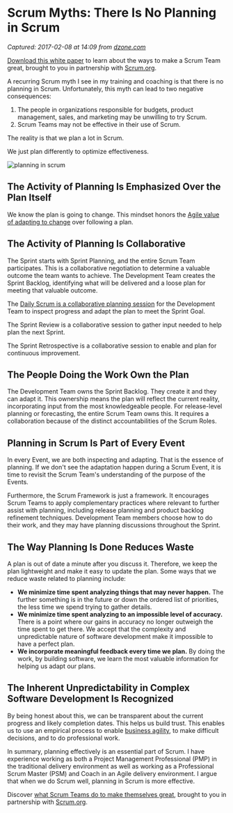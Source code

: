 # Scrum Myths: There Is No Planning in Scrum

_Captured: 2017-02-08 at 14:09 from [dzone.com](https://dzone.com/articles/scrum-myths-there-is-no-planning-in-scrum?edition=154263&utm_source=Weekly%20Digest&utm_source=Weekly%20Digest&utm_medium=email&utm_medium=email&utm_campaign=wd%202017-02-08&utm_campaign=wd%202017-02-08)_

[Download this white paper](https://dzone.com/go?i=150025&u=https%3A%2F%2Fwww.scrum.org%2FAbout%2FAll-Articles%2FarticleType%2FArticleView%2FarticleId%2F1029%2FCharacteristics-of-a-Great-Scrum-Team%3Futm_source%3DDZone%26utm_medium%3DArticle%26utm_campaign%3DGreatScrumTeam) to learn about the ways to make a Scrum Team great, brought to you in partnership with [Scrum.org](https://dzone.com/go?i=150025&u=https%3A%2F%2Fwww.scrum.org%2FAbout%2FAll-Articles%2FarticleType%2FArticleView%2FarticleId%2F1029%2FCharacteristics-of-a-Great-Scrum-Team%3Futm_source%3DDZone%26utm_medium%3DArticle%26utm_campaign%3DGreatScrumTeam).

A recurring Scrum myth I see in my training and coaching is that there is no planning in Scrum. Unfortunately, this myth can lead to two negative consequences:

  1. The people in organizations responsible for budgets, product management, sales, and marketing may be unwilling to try Scrum.
  2. Scrum Teams may not be effective in their use of Scrum.

The reality is that we plan a lot in Scrum.

We just plan differently to optimize effectiveness.

![planning in scrum](https://s3.amazonaws.com/scrumorg-blog/wp-content/uploads/2017/01/27222454/wild-and-precious-life.png)

## The Activity of Planning Is Emphasized Over the Plan Itself

We know the plan is going to change. This mindset honors the [Agile value of adapting to change](http://agilemanifesto.org/) over following a plan.

## The Activity of Planning Is Collaborative

The Sprint starts with Sprint Planning, and the entire Scrum Team participates. This is a collaborative negotiation to determine a valuable outcome the team wants to achieve. The Development Team creates the Sprint Backlog, identifying what will be delivered and a loose plan for meeting that valuable outcome.

The [Daily Scrum is a collaborative planning session](https://blog.scrum.org/scrum-myths-daily-scrum-status/) for the Development Team to inspect progress and adapt the plan to meet the Sprint Goal.

The Sprint Review is a collaborative session to gather input needed to help plan the next Sprint.

The Sprint Retrospective is a collaborative session to enable and plan for continuous improvement.

## The People Doing the Work Own the Plan

The Development Team owns the Sprint Backlog. They create it and they can adapt it. This ownership means the plan will reflect the current reality, incorporating input from the most knowledgeable people. For release-level planning or forecasting, the entire Scrum Team owns this. It requires a collaboration because of the distinct accountabilities of the Scrum Roles.

## Planning in Scrum Is Part of Every Event

In every Event, we are both inspecting and adapting. That is the essence of planning. If we don't see the adaptation happen during a Scrum Event, it is time to revisit the Scrum Team's understanding of the purpose of the Events.

Furthermore, the Scrum Framework is just a framework. It encourages Scrum Teams to apply complementary practices where relevant to further assist with planning, including release planning and product backlog refinement techniques. Development Team members choose how to do their work, and they may have planning discussions throughout the Sprint.

## The Way Planning Is Done Reduces Waste

A plan is out of date a minute after you discuss it. Therefore, we keep the plan lightweight and make it easy to update the plan. Some ways that we reduce waste related to planning include:

  * **We minimize time spent analyzing things that may never happen.** The further something is in the future or down the ordered list of priorities, the less time we spend trying to gather details.
  * **We minimize time spent analyzing to an impossible level of accuracy.** There is a point where our gains in accuracy no longer outweigh the time spent to get there. We accept that the complexity and unpredictable nature of software development make it impossible to have a perfect plan.
  * **We incorporate meaningful feedback every time we plan.** By doing the work, by building software, we learn the most valuable information for helping us adapt our plans.

## The Inherent Unpredictability in Complex Software Development Is Recognized

By being honest about this, we can be transparent about the current progress and likely completion dates. This helps us build trust. This enables us to use an empirical process to enable [business agility](http://www.agilesocks.com/business-agility/), to make difficult decisions, and to do professional work.

In summary, planning effectively is an essential part of Scrum. I have experience working as both a Project Management Professional (PMP) in the traditional delivery environment as well as working as a Professional Scrum Master (PSM) and Coach in an Agile delivery environment. I argue that when we do Scrum well, planning in Scrum is more effective.

Discover [what Scrum Teams do to make themselves great](https://dzone.com/go?i=150024&u=https%3A%2F%2Fwww.scrum.org%2FAbout%2FAll-Articles%2FarticleType%2FArticleView%2FarticleId%2F1029%2FCharacteristics-of-a-Great-Scrum-Team%3Futm_source%3DDZone%26utm_medium%3DArticle%26utm_campaign%3DGreatScrumTeam), brought to you in partnership with [Scrum.org](https://dzone.com/go?i=150024&u=https%3A%2F%2Fwww.scrum.org%2FAbout%2FAll-Articles%2FarticleType%2FArticleView%2FarticleId%2F1029%2FCharacteristics-of-a-Great-Scrum-Team%3Futm_source%3DDZone%26utm_medium%3DArticle%26utm_campaign%3DGreatScrumTeam).

